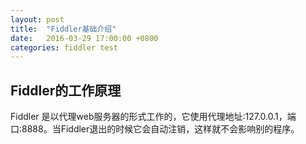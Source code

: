 ```yaml
---
layout: post
title:  "Fiddler基础介绍"
date:   2016-03-29 17:00:00 +0800
categories: fiddler test
---
```


## Fiddler的工作原理
  Fiddler 是以代理web服务器的形式工作的，它使用代理地址:127.0.0.1，端口:8888。当Fiddler退出的时候它会自动注销，这样就不会影响别的程序。